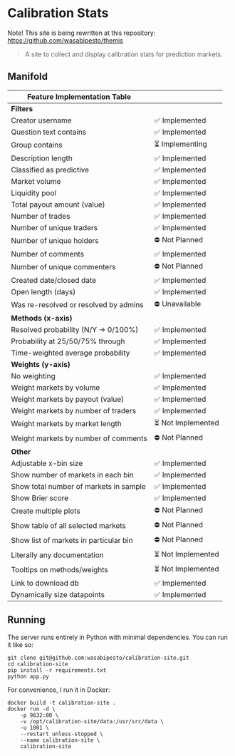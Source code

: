 # Calibration Stats

Note! This site is being rewritten at this repository: https://github.com/wasabipesto/themis

> A site to collect and display calibration stats for prediction markets.

## Manifold

| Feature Implementation Table | |
| --- | --- |
| **Filters** |
| Creator username | ✅ Implemented |
| Question text contains | ✅ Implemented |
| Group contains | ⏳ Implementing |
| Description length | ✅ Implemented |
| Classified as predictive | ✅ Implemented |
| Market volume | ✅ Implemented |
| Liquidity pool | ✅ Implemented |
| Total payout amount (value) | ✅ Implemented |
| Number of trades | ✅ Implemented |
| Number of unique traders | ✅ Implemented |
| Number of unique holders | ⛔ Not Planned |
| Number of comments | ✅ Implemented |
| Number of unique commenters | ⛔ Not Planned |
| Created date/closed date | ✅ Implemented |
| Open length (days) | ✅ Implemented |
| Was re-resolved or resolved by admins | ⛔ Unavailable |
| **Methods (x-axis)** |
| Resolved probability (N/Y -> 0/100%) | ✅ Implemented |
| Probability at 25/50/75% through | ✅ Implemented |
| Time-weighted average probability | ✅ Implemented |
| **Weights (y-axis)** |
| No weighting | ✅ Implemented |
| Weight markets by volume | ✅ Implemented |
| Weight markets by payout (value) | ✅ Implemented |
| Weight markets by number of traders | ✅ Implemented |
| Weight markets by market length | ⏳ Not Implemented |
| Weight markets by number of comments | ⛔ Not Planned |
| **Other** |
| Adjustable x-bin size | ✅ Implemented |
| Show number of markets in each bin | ✅ Implemented |
| Show total number of markets in sample | ✅ Implemented |
| Show Brier score | ✅ Implemented |
| Create multiple plots | ⛔ Not Planned |
| Show table of all selected markets | ⛔ Not Planned |
| Show list of markets in particular bin | ⛔ Not Planned |
| Literally any documentation | ⏳ Not Implemented |
| Tooltips on methods/weights | ⏳ Not Implemented |
| Link to download db | ✅ Implemented |
| Dynamically size datapoints | ✅ Implemented |

## Running

The server runs entirely in Python with minimal dependencies. You can run it like so:

```
git clone git@github.com:wasabipesto/calibration-site.git
cd calibration-site
pip install -r requirements.txt
python app.py
```

For convenience, I run it in Docker:

```
docker build -t calibration-site .
docker run -d \
    -p 9632:80 \
    -v /opt/calibration-site/data:/usr/src/data \
    -u 1001 \
    --restart unless-stopped \
    --name calibration-site \
    calibration-site
```
